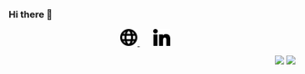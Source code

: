 ### Hi there 👋
 
<p align="center">
 <a href="https://myrto-iglezou.github.io/"> <img src="./images/website-ui-web-svgrepo-com.svg" width="30px"/> </a>&nbsp;&nbsp;&nbsp;&nbsp;&nbsp;  
 <a href="https://www.linkedin.com/in/myrto-iglezou/"><img src="./images/linkedin-svgrepo-com.svg" width="30px"/></a>&nbsp;&nbsp;&nbsp;&nbsp;&nbsp;&nbsp; 
</p>
 
<p align="right">
<img src="https://komarev.com/ghpvc/?username=Myrto-Iglezou&style=plastic&label=Views"><img>
<img src="https://badges.pufler.dev/visits/Myrto-Iglezou/Myrto-Iglezou?color=black&logo=github" />
</p>



